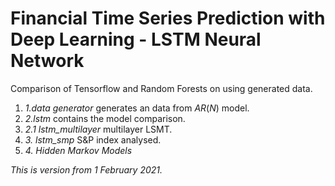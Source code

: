 # Financial Time Series Prediction with Deep Learning - LSTM Neural Network

Comparison of Tensorflow and Random Forests on using generated data.

1. *1.data generator* generates  an data from $AR(N)$ model.
2. *2.lstm* contains the model comparison.
3. *2.1 lstm_multilayer* multilayer LSMT.
4. *3. lstm_smp* S&P index analysed.
5. *4. Hidden Markov Models*

*This is version from 1 February 2021.*

